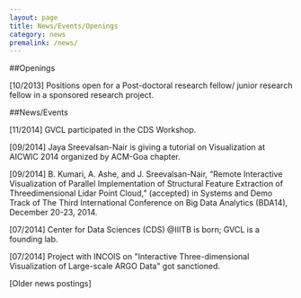 ```yaml
---
layout: page
title: News/Events/Openings
category: news
premalink: /news/
---
```


##Openings

[10/2013] Positions open for a Post-doctoral research fellow/ junior research fellow in a sponsored research project. 

##News/Events

[11/2014] GVCL participated in the CDS Workshop.

[09/2014] Jaya Sreevalsan-Nair is giving a tutorial on Visualization at AICWIC 2014 organized by ACM-Goa chapter.

[09/2014] B. Kumari, A. Ashe, and J. Sreevalsan-Nair, “Remote Interactive Visualization of Parallel Implementation of Structural Feature Extraction of Threedimensional Lidar Point Cloud,” (accepted) in Systems and Demo Track of The Third International Conference on Big Data Analytics (BDA14), December 20-23, 2014.

[07/2014] Center for Data Sciences (CDS) @IIITB is born; GVCL is a founding lab.

[07/2014] Project with INCOIS on "Interactive Three-dimensional Visualization of Large-scale ARGO Data" got sanctioned.

[Older news postings]